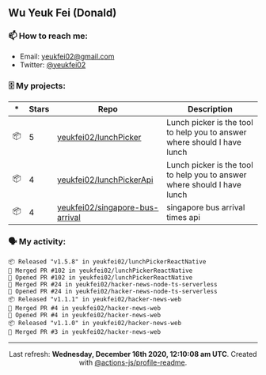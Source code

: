 ## Wu Yeuk Fei (Donald)

### 📫 How to reach me:

- Email: [yeukfei02@gmail.com](yeukfei02@gmail.com)
- Twitter: [@yeukfei02](https://twitter.com/yeukfei02)

### 🗄 My projects:

|*|Stars|Repo|Description|
|---|---|---|---|
| 📦 | 5 | [yeukfei02/lunchPicker](https://github.com/yeukfei02/lunchPicker) | Lunch picker is the tool to help you to answer where should I have lunch |
| 📦 | 4 | [yeukfei02/lunchPickerApi](https://github.com/yeukfei02/lunchPickerApi) | Lunch picker is the tool to help you to answer where should I have lunch |
| 📦 | 4 | [yeukfei02/singapore-bus-arrival](https://github.com/yeukfei02/singapore-bus-arrival) | singapore bus arrival times api |

### 🗣 My activity:

```
📦 Released "v1.5.8" in yeukfei02/lunchPickerReactNative
🎉 Merged PR #102 in yeukfei02/lunchPickerReactNative
💪 Opened PR #102 in yeukfei02/lunchPickerReactNative
🎉 Merged PR #24 in yeukfei02/hacker-news-node-ts-serverless
💪 Opened PR #24 in yeukfei02/hacker-news-node-ts-serverless
📦 Released "v1.1.1" in yeukfei02/hacker-news-web
🎉 Merged PR #4 in yeukfei02/hacker-news-web
💪 Opened PR #4 in yeukfei02/hacker-news-web
📦 Released "v1.1.0" in yeukfei02/hacker-news-web
🎉 Merged PR #3 in yeukfei02/hacker-news-web
```

<!-- <img src="https://github-readme-stats.vercel.app/api?username=yeukfei02&show_icons=true&count_private=true&theme=radical" />

<img src="https://github-readme-stats.vercel.app/api/top-langs/?username=yeukfei02&theme=radical" /> -->

---

<p align="center">Last refresh: <b>Wednesday, December 16th 2020, 12:10:08 am UTC</b>. Created with <a href=https://github.com/marketplace/actions/profile-readme>@actions-js/profile-readme</a>.</p>
